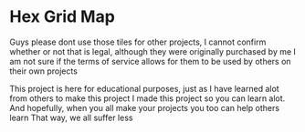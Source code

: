 # Hex Grid Map

Guys please dont use those tiles for other projects,
I cannot confirm whether or not that is legal, although they were originally purchased by me
I am not sure if the terms of service allows for them to be used by others on their own projects

This project is here for educational purposes, just as I have learned alot from others to make this project
I made this project so you can learn alot. And hopefully, when you all make your projects you too can help others learn
That way, we all suffer less

